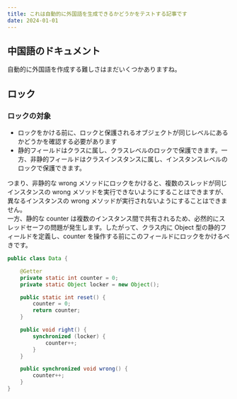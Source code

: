```yaml
---
title: これは自動的に外国語を生成できるかどうかをテストする記事です
date: 2024-01-01
---
```


## 中国語のドキュメント

自動的に外国語を作成する難しさはまだいくつかありますね。


## ロック
### ロックの対象

* ロックをかける前に、ロックと保護されるオブジェクトが同じレベルにあるかどうかを確認する必要があります
* 静的フィールドはクラスに属し、クラスレベルのロックで保護できます。一方、非静的フィールドはクラスインスタンスに属し、インスタンスレベルのロックで保護できます。

つまり、非静的な wrong メソッドにロックをかけると、複数のスレッドが同じインスタンスの wrong メソッドを実行できないようにすることはできますが、異なるインスタンスの wrong メソッドが実行されないようにすることはできません。  
一方、静的な counter は複数のインスタンス間で共有されるため、必然的にスレッドセーフの問題が発生します。したがって、クラス内に Object 型の静的フィールドを定義し、counter を操作する前にこのフィールドにロックをかけるべきです。

```java
public class Data {

    @Getter
    private static int counter = 0;
    private static Object locker = new Object();

    public static int reset() {
        counter = 0;
        return counter;
    }

    public void right() {
        synchronized (locker) {
            counter++;
        }
    }

    public synchronized void wrong() {
        counter++;
    }
}

```